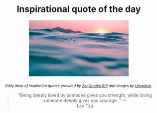 
<div align="center">

# Inspirational quote of the day

<img src="./data/photo.jpeg" alt="Beautiful nature photo" width="320" height="180">

<sub><i>Daily dose of inspiration quotes provided by [ZenQuotes API](https://zenquotes.io/) and images by [Unsplash](https://unsplash.com/).</i></sub>


<blockquote>&ldquo;Being deeply loved by someone gives you strength, while loving someone deeply gives you courage. &rdquo; &mdash; <footer>Lao Tzu</footer></blockquote>

</div>
